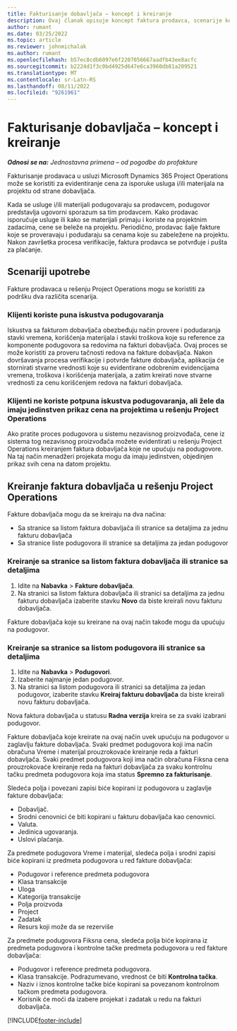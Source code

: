 ```yaml
---
title: Fakturisanje dobavljača – koncept i kreiranje
description: Ovaj članak opisuje koncept faktura prodavca, scenarije korišćenja i kako da kreirate fakture dobavljača u usluzi Microsoft Dynamics 365 Project Operations.
author: rumant
ms.date: 03/25/2022
ms.topic: article
ms.reviewer: johnmichalak
ms.author: rumant
ms.openlocfilehash: b57ec8cdb6097e6f2207056667aadfb43ee8acfc
ms.sourcegitcommit: b2224d1f3c0bd4925d647e6ca3960db81a209521
ms.translationtype: MT
ms.contentlocale: sr-Latn-RS
ms.lasthandoff: 08/11/2022
ms.locfileid: "9261961"
---
```

# <a name="vendor-invoicing---concept-and-creation"></a>Fakturisanje dobavljača – koncept i kreiranje

_**Odnosi se na:** Jednostavna primena – od pogodbe do profakture_

Fakturisanje prodavaca u usluzi Microsoft Dynamics 365 Project Operations može se koristiti za evidentiranje cena za isporuke usluga i/ili materijala na projektu od strane dobavljača.

Kada se usluge i/ili materijali podugovaraju sa prodavcem, podugovor predstavlja ugovorni sporazum sa tim prodavcem. Kako prodavac isporučuje usluge ili kako se materijali primaju i koriste na projektnim zadacima, cene se beleže na projektu. Periodično, prodavac šalje fakture koje se proveravaju i podudaraju sa cenama koje su zabeležene na projektu. Nakon završetka procesa verifikacije, faktura prodavca se potvrđuje i pušta za plaćanje.

## <a name="scenarios-for-use"></a>Scenariji upotrebe

Fakture prodavaca u rešenju Project Operations mogu se koristiti za podršku dva različita scenarija.

### <a name="customers-use-the-full-subcontracting-experiences"></a>Klijenti koriste puna iskustva podugovaranja

Iskustva sa fakturom dobavljača obezbeđuju način provere i podudaranja stavki vremena, korišćenja materijala i stavki troškova koje su reference za komponente podugovora sa redovima na fakturi dobavljača. Ovaj proces se može koristiti za proveru tačnosti redova na fakture dobavljača. Nakon dovršavanja procesa verifikacije i potvrde fakture dobavljača, aplikacija će stornirati stvarne vrednosti koje su evidentirane odobrenim evidencijama vremena, troškova i korišćenja materijala, a zatim kreirati nove stvarne vrednosti za cenu korišćenjem redova na fakturi dobavljača.

### <a name="customers-dont-use-the-full-subcontracting-experiences-but-want-to-have-a-unified-view-of-costs-on-projects-in-project-operations"></a>Klijenti ne koriste potpuna iskustva podugovaranja, ali žele da imaju jedinstven prikaz cena na projektima u rešenju Project Operations

Ako pratite proces podugovora u sistemu nezavisnog proizvođača, cene iz sistema tog nezavisnog proizvođača možete evidentirati u rešenju Project Operations kreiranjem faktura dobavljača koje ne upućuju na podugovore. Na taj način menadžeri projekata mogu da imaju jedinstven, objedinjen prikaz svih cena na datom projektu.

## <a name="creation-of-vendor-invoices-in-project-operations"></a>Kreiranje faktura dobavljača u rešenju Project Operations

Fakture dobavljača mogu da se kreiraju na dva načina:

- Sa stranice sa listom faktura dobavljača ili stranice sa detaljima za jednu fakturu dobavljača
- Sa stranice liste podugovora ili stranice sa detaljima za jedan podugovor

### <a name="creation-from-the-vendor-invoice-list-page-or-details-page"></a>Kreiranje sa stranice sa listom faktura dobavljača ili stranice sa detaljima

1. Idite na **Nabavka** \> **Fakture dobavljača**.
2. Na stranici sa listom faktura dobavljača ili stranici sa detaljima za jednu fakturu dobavljača izaberite stavku **Novo** da biste kreirali novu fakturu dobavljača.

Fakture dobavljača koje su kreirane na ovaj način takođe mogu da upućuju na podugovor.

### <a name="creation-from-the-subcontract-list-page-or-details-page"></a>Kreiranje sa stranice sa listom podugovora ili stranice sa detaljima

1. Idite na **Nabavka** \> **Podugovori**.
2. Izaberite najmanje jedan podugovor.
3. Na stranici sa listom podugovora ili stranici sa detaljima za jedan podugovor, izaberite stavku **Kreiraj fakturu dobavljača** da biste kreirali novu fakturu dobavljača.

Nova faktura dobavljača u statusu **Radna verzija** kreira se za svaki izabrani podugovor.

Fakture dobavljača koje kreirate na ovaj način uvek upućuju na podugovor u zaglavlju fakture dobavljača. Svaki predmet podugovora koji ima način obračuna Vreme i materijal prouzrokovaće kreiranje reda a fakturi dobavljača. Svaki predmet podugovora koji ima način obračuna Fiksna cena prouzrokovaće kreiranje reda na fakturi dobavljača za svaku kontrolnu tačku predmeta podugovora koja ima status **Spremno za fakturisanje**.

Sledeća polja i povezani zapisi biće kopirani iz podugovora u zaglavlje fakture dobavljača:

- Dobavljač.
- Srodni cenovnici će biti kopirani u fakturu dobavljača kao cenovnici.
- Valuta.
- Jedinica ugovaranja.
- Uslovi plaćanja.

Za predmete podugovora Vreme i materijal, sledeća polja i srodni zapisi biće kopirani iz predmeta podugovora u red fakture dobavljača:

- Podugovor i reference predmeta podugovora
- Klasa transakcije
- Uloga
- Kategorija transakcije
- Polja proizvoda
- Project
- Zadatak
- Resurs koji može da se rezerviše

Za predmete podugovora Fiksna cena, sledeća polja biće kopirana iz predmeta podugovora i kontrolne tačke predmeta podugovora u red fakture dobavljača:

- Podugovor i reference predmeta podugovora.
- Klasa transakcije. Podrazumevano, vrednost će biti **Kontrolna tačka**.
- Naziv i iznos kontrolne tačke biće kopirani sa povezanom kontrolnom tačkom predmeta podugovora.
- Korisnik će moći da izabere projekat i zadatak u redu na fakturi dobavljača.

[!INCLUDE[footer-include](../../includes/footer-banner.md)]
